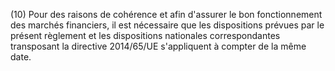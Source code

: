 (10) Pour des raisons de cohérence et afin d'assurer le bon fonctionnement des marchés financiers, il est nécessaire que les dispositions prévues par le présent règlement et les dispositions nationales correspondantes transposant la directive 2014/65/UE s'appliquent à compter de la même date.